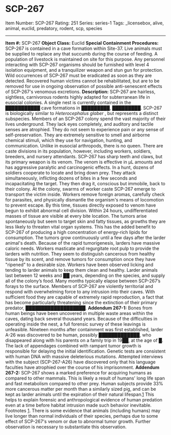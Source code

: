 # SCP-267
Item Number: SCP-267
Rating: 251
Series: series-1
Tags: _licensebox, alive, animal, euclid, predatory, rodent, scp, species

---

**Item #:** SCP-267
**Object Class:** Euclid
**Special Containment Procedures:** SCP-267 is contained in a cave formation within Site-37. Live animals must be supplied to replace any that succumb during the course of feeding. A population of livestock is maintained on site for this purpose. Any personnel interacting with SCP-267 organisms should be furnished with level 4 isolation equipment, and a tranquilizer weapon and stun gun for protection.
Wild occurrences of SCP-267 must be eradicated as soon as they are detected. Recovered human victims cannot be rehabilitated, but are to be removed for use in ongoing observation of possible anti-senescent effects of SCP-267's venomous excretions.
**Description:** SCP-267 are hairless, sightless, carnivorous rodents highly adapted for subterranean life in eusocial colonies. A single nest is currently contained in the ███████████ cave formations in █████████, █████████. SCP-267 is biologically similar to _Heterocephalus glaber_ , but represents a distinct subspecies.
Members of an SCP-267 colony spend the vast majority of their lives underground. They lack eyes completely, and auditory and tactile senses are atrophied. They do not seem to experience pain or any sense of self-preservation. They are extremely sensitive to smell and airborne chemical stimuli, which they use for navigation, hunting, and communication. Unlike in eusocial arthropods, there is no queen. There are caste divisions in its population, however, including workers, soldiers, breeders, and nursery attendants.
SCP-267 has sharp teeth and claws, but its primary weapon is its venom. The venom is effective in µL amounts and has aggressive paralytic and carcinogenic effects. In a hunt, dozens of soldiers cooperate to locate and bring down prey. They attack simultaneously, inflicting dozens of bites in a few seconds and incapacitating the target. They then drag it, conscious but immobile, back to their colony.
At the colony, swarms of worker caste SCP-267 emerge to transport the victim inside. Workers remove foreign aromas, carefully check for parasites, and physically dismantle the organism's means of locomotion to prevent escape. By this time, tissues directly exposed to venom have begun to exhibit abnormal cell division. Within 24 hours, undifferentiated masses of tissue are visible at every bite location. The tumors arise spontaneously but seem to target skin and fatty tissues, as growths they are less likely to threaten vital organ systems. This has the added benefit to SCP-267 of producing a high concentration of energy-rich lipids for consumption. The tumors grow continuously until a few days after the larder animal's death.
Because of the rapid tumorigenesis, larders have massive caloric needs. Workers masticate and regurgitate root pulp to provide the larders with nutrition. They seem to distinguish cancerous from healthy tissue by its scent, and remove tumors for consumption once they have "ripened" to a desirable size. Workers have been observed licking and tending to larder animals to keep them clean and healthy. Larder animals last between 12 weeks and ██ years, depending on the species, and supply all of the colony’s food. Many months typically elapse between SCP-267’s forays to the surface.
Members of SCP-267 are violently territorial and respond with overwhelming force to any intrusion into their caves. With sufficient food they are capable of extremely rapid reproduction, a fact that has become particularly threatening since the extinction of their primary predator, ███████████████████.
**Addendum 267-1:** Bones from human beings have been uncovered in multiple waste areas within the caves, dating back several thousand years. Because of the difficulties in operating inside the nest, a full forensic survey of these leavings is unfeasible. Nineteen months after containment was first established, larder A-26 was discovered to be human, possibly █████████████, who disappeared along with his parents on a family trip in 19██, at the age of █. The lack of appendages combined with rampant tumor growth is responsible for delaying the initial identification. Genetic tests are consistent with human DNA with massive deleterious mutations. Attempted interviews with the subject (SCP-267-A26) have discovered only that his language faculties have atrophied over the course of his imprisonment.
**Addendum 267-2:** SCP-267 shows a marked preference for acquiring humans as compared to other mammals. This is likely a result of humans' long life span and fast metabolism compared to other prey. Human subjects provide 33% more cancerous matter per month than a similarly sized pig, and can be kept as larder animals until the expiration of their natural lifespan.[1](javascript:;) This helps to explain forensic and anthropological evidence of human predation even at a time before habitat intrusion made such behavior inevitable.
Footnotes
[1](javascript:;). There is some evidence that animals (including humans) may live longer than normal individuals of their species, perhaps due to some effect of SCP-267's venom or due to abnormal tumor growth. Further observation is necessary to substantiate this observation.